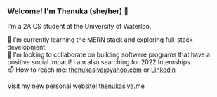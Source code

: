 ### Welcome! I'm Thenuka (she/her) 👋

I'm a 2A CS student at the University of Waterloo.

🌱 I’m currently learning the MERN stack and exploring full-stack development. 
<br>
👯 I’m looking to collaborate on building software programs that have a positive social impact! I am also searching for 2022 Internships.
<br>
📫 How to reach me: thenukasiva@yahoo.com or [Linkedin](https://www.linkedin.com/in/thenukasiva/)
<br>

Visit my new personal website! [thenukasiva.me](https://thenukasiva.me)



